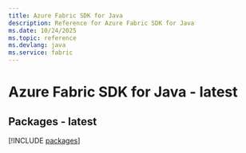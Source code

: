 ```yaml
---
title: Azure Fabric SDK for Java
description: Reference for Azure Fabric SDK for Java
ms.date: 10/24/2025
ms.topic: reference
ms.devlang: java
ms.service: fabric
---
```

# Azure Fabric SDK for Java - latest
## Packages - latest
[!INCLUDE [packages](fabric-index.md)]